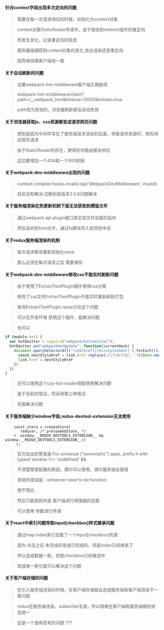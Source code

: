 #### 针对context字段出现多次定向的问题

> 需要在每一次请求响应的时候，初始化为context对象

> context对象StaticRouter传递中，由于接收到redirect组件的重定向

> 而发生变化，记录重定向的信息

> 服务器端捕获到context对象的变化,坐出渲染还是重定向

> 因而保持跟客户端地一致

#### 关于自动刷新的问题

> 设置webpack-hot-middleware客户端正确路径

> webpack-hot-middleware/client?path=/__webpack_hmr&timeout=10000&reload=true

> path改为其他的，浏览器刷新都会自动失效

#### 关于浏览器获取js、css资源都变成请求网页问题

> 想到是因为中间件写在了服务端请求渲染的后面，导致请求资源时，预先响应网页请求

> 由于StaticRouter的存在，使得任何路由都会响应

> 这边要增加一个404和一个500机制

#### 关于webpack-dev-middleware出现的问题

> context.compiler.hooks.invalid.tap('WebpackDevMiddleware', invalid)

> 目前没有解决,切换到低版本2.0.6问题解决

#### 关于服务端渲染在热更新机制下面无法获取到模版文件

> 通过webpack api plugin接口来实现文件加载的监听

> 然后监听到html文件，通过fs模块写入到项目中去

#### 关于redux服务端渲染的机制

> 每次请求都讲重新初始化store

> 那么必须在每次请求之后 需要保存

#### 关于webpack-dev-middleware修改css不能实时刷新问题

> 由于使用了ExtractTextPlugin插件使得css分离

> 修改了css文件ExtractTextPlugin不能实时重新刷新打包

> 查询ExtractTextPlugin issue讨论这个问题

> 可以在开发环境 禁用这个插件，能解决问题

> 也可以

```javascript
if (module.hot) {
  var hotEmitter = require("webpack/hot/emitter");
  hotEmitter.on("webpackHotUpdate", function(currentHash) {
    document.querySelectorAll('link[href][rel=stylesheet]').forEach((link) => {
      const nextStyleHref = link.href.replace(/(\?\d+)?$/, `?${Date.now()}`)
      link.href = nextStyleHref
    })
  })
}
```

> 还可以使用这个css-hot-loader搭配使用解决问题

> 鉴于目前的情况，将采用第三种情况

> 完美解决问题

#### 关于服务端缺少window字段,redux-devtool-extension无法使用

```
    const store = createStore(
       reducer, /* preloadedState, */
    +  window.__REDUX_DEVTOOLS_EXTENSION__ && window.__REDUX_DEVTOOLS_EXTENSION__()
     );
```
> 官方给出的答案是:For universal ("isomorphic") apps, prefix it with typeof window !== 'undefined' &&

> 不清楚哪里配置的原因，偶尔可以使用，偶尔服务端会报错

> 具体的错误是：enhancer need to be function

> 想不明白

> 然后只能提到外面 客户端进行增强器的加载

> 可以使用 参数进行传递

#### 关于react中索引问题导致input[checkbox]样式继承问题

> 通过map  index索引加载了一个input[checkbox]列表

> 因为 点击之后 未完成的变成已完成的，但是index已经继承了

> 所以造成数据一致，但是checkbox已经被选中

> 改成唯一索引就可以解决这个问题

#### 关于客户端存储的问题

> 在引入服务端渲染的时候，在客户端存储就会造成服务端和客户端渲染不一致问题

> redux在服务端渲染，subscribe无效，所以很难在客户端和服务端做到状态统一

> 这是一个值得思考的问题 ???